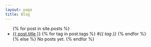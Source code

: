```yaml
---
layout: page
title: Blog
---
```


<ul>
    {% for post in site.posts %}
      <li>
        <a href="{{ post.url }}">{{ post.title }}</a>
        {% for tag in post.tags %}
          <i>#{{ tag }}</i>
        {% endfor %}
      </li>
    {% else %}
    No posts yet.
    {% endfor %}
</ul>
